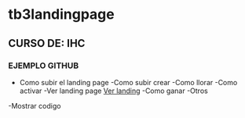# tb3landingpage


## CURSO DE: IHC

### EJEMPLO GITHUB


- Como subir el landing page
	-Como subir crear
	-Como llorar
	-Como activar
	-Ver landing page  [Ver landing](https://www.google.com)
-Como ganar
-Otros

-Mostrar codigo

<hola>